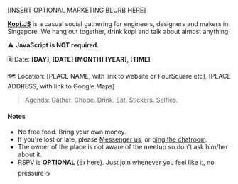 [INSERT OPTIONAL MARKETING BLURB HERE]

[**Kopi.JS**](http://kopijs.org/) is a casual social gathering for engineers, designers and makers in Singapore. We hang out together, drink kopi and talk about almost anything!

⚠️ **JavaScript is NOT required**.

🗓  Date: **[DAY], [DATE] [MONTH] [YEAR], [TIME]**

🗺  Location: [PLACE NAME, with link to website or FourSquare etc], [PLACE ADDRESS, with link to Google Maps]

> Agenda: Gather. Chope. Drink. Eat. Stickers. Selfies.

#### Notes

- No free food. Bring your own money.
- If you're lost or late, please [Messenger us](https://m.me/g/AbYWHb6pTeBC7zJ6), or [ping the chatroom](https://slackpass.io/kopijs).
- The owner of the place is not aware of the meetup so don't ask him/her about it.
- RSPV is **OPTIONAL** (:+1: here). Just join whenever you feel like it, no pressure :coffee:
